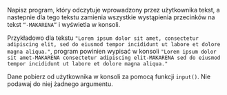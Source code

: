 Napisz program, który odczytuje wprowadzony przez użytkownika tekst, a nastepnie dla tego tekstu zamienia wszystkie wystąpienia przecinków na tekst `“-MAKARENA”` i wyświetla w konsoli.

Przykładowo dla tekstu `"Lorem ipsum dolor sit amet, consectetur adipiscing elit, sed do eiusmod tempor incididunt ut labore et dolore magna aliqua."`, program powinien wypisać w konsoli `"Lorem ipsum dolor sit amet-MAKARENA consectetur adipiscing elit-MAKARENA sed do eiusmod tempor incididunt ut labore et dolore magna aliqua."`

Dane pobierz od użytkownika w konsoli za pomocą funkcji `input()`. Nie podawaj do niej żadnego argumentu.
